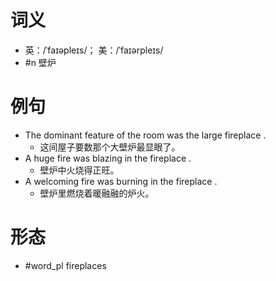 # 词义
- 英：/ˈfaɪəpleɪs/； 美：/ˈfaɪərpleɪs/
- #n 壁炉
# 例句
- The dominant feature of the room was the large fireplace .
	- 这间屋子要数那个大壁炉最显眼了。
- A huge fire was blazing in the fireplace .
	- 壁炉中火烧得正旺。
- A welcoming fire was burning in the fireplace .
	- 壁炉里燃烧着暖融融的炉火。
# 形态
- #word_pl fireplaces
